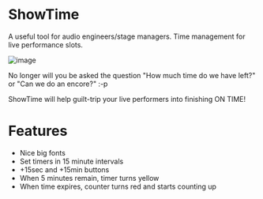 # ShowTime

A useful tool for audio engineers/stage managers.
Time management for live performance slots. 

![image](https://github.com/ViciousSquid/ShowTime/assets/161540961/b8319f74-40b9-402a-9f96-cbb006c9af78)

No longer will you be asked the question "How much time do we have left?" or "Can we do an encore?" :-p

ShowTime will help guilt-trip your live performers into finishing ON TIME!

# Features
* Nice big fonts
* Set timers in 15 minute intervals
* +15sec and +15min buttons
* When 5 minutes remain, timer turns yellow
* When time expires, counter turns red and starts counting up
